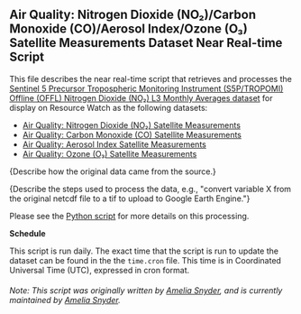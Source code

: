 ## Air Quality: Nitrogen Dioxide (NO₂)/Carbon Monoxide (CO)/Aerosol Index/Ozone (O₃) Satellite Measurements Dataset Near Real-time Script
This file describes the near real-time script that retrieves and processes the [Sentinel 5 Precursor Tropospheric Monitoring Instrument (S5P/TROPOMI) Offline (OFFL) Nitrogen Dioxide (NO₂) L3 Monthly Averages dataset](https://sentinel.esa.int/web/sentinel/missions/sentinel-5p) for display on Resource Watch as the following datasets:
* [Air Quality: Nitrogen Dioxide (NO₂) Satellite Measurements](https://resourcewatch.org/data/explore/Air-Quality-Measurements-TROPOMI-NO)
* [Air Quality: Carbon Monoxide (CO) Satellite Measurements](https://resourcewatch.org/data/explore/Air-Quality-Measurements-TROPOMI-CO)
* [Air Quality: Aerosol Index Satellite Measurements](https://resourcewatch.org/data/explore/Air-Quality-Measurements-TROPOMI-AER-AI)
* [Air Quality: Ozone (O₃) Satellite Measurements](https://resourcewatch.org/data/explore/Air-Quality-Measurements-TROPOMI-O)

{Describe how the original data came from the source.}

{Describe the steps used to process the data, e.g., "convert variable X from the original netcdf file to a tif to upload to Google Earth Engine."}

Please see the [Python script](https://github.com/resource-watch/nrt-scripts/blob/master/cit_035_tropomi_atmospheric_chemistry_model/contents/src/__init__.py) for more details on this processing.

**Schedule**

This script is run daily. The exact time that the script is run to update the dataset can be found in the the `time.cron` file. This time is in Coordinated Universal Time (UTC), expressed in cron format.

###### Note: This script was originally written by [Amelia Snyder](https://www.wri.org/profile/amelia-snyder), and is currently maintained by [Amelia Snyder](https://www.wri.org/profile/amelia-snyder).
